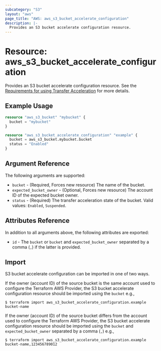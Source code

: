 ```yaml
---
subcategory: "S3"
layout: "aws"
page_title: "AWS: aws_s3_bucket_accelerate_configuration"
description: |-
  Provides an S3 bucket accelerate configuration resource.
---
```


# Resource: aws_s3_bucket_accelerate_configuration

Provides an S3 bucket accelerate configuration resource. See the [Requirements for using Transfer Acceleration](https://docs.aws.amazon.com/AmazonS3/latest/userguide/transfer-acceleration.html#transfer-acceleration-requirements) for more details.

## Example Usage

```terraform
resource "aws_s3_bucket" "mybucket" {
  bucket = "mybucket"
}

resource "aws_s3_bucket_accelerate_configuration" "example" {
  bucket = aws_s3_bucket.mybucket.bucket
  status = "Enabled"
}
```

## Argument Reference

The following arguments are supported:

* `bucket` - (Required, Forces new resource) The name of the bucket.
* `expected_bucket_owner` - (Optional, Forces new resource) The account ID of the expected bucket owner.
* `status` - (Required) The transfer acceleration state of the bucket. Valid values: `Enabled`, `Suspended`.

## Attributes Reference

In addition to all arguments above, the following attributes are exported:

* `id` - The `bucket` or `bucket` and `expected_bucket_owner` separated by a comma (`,`) if the latter is provided.

## Import

S3 bucket accelerate configuration can be imported in one of two ways.

If the owner (account ID) of the source bucket is the same account used to configure the Terraform AWS Provider,
the S3 bucket accelerate configuration resource should be imported using the `bucket` e.g.,

```
$ terraform import aws_s3_bucket_accelerate_configuration.example bucket-name
```

If the owner (account ID) of the source bucket differs from the account used to configure the Terraform AWS Provider,
the S3 bucket accelerate configuration resource should be imported using the `bucket` and `expected_bucket_owner` separated by a comma (`,`) e.g.,

```
$ terraform import aws_s3_bucket_accelerate_configuration.example bucket-name,123456789012
```
